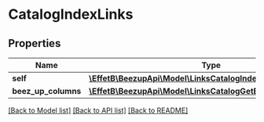 # CatalogIndexLinks

## Properties
Name | Type | Description | Notes
------------ | ------------- | ------------- | -------------
**self** | [**\EffetB\BeezupApi\Model\LinksCatalogIndexLink**](LinksCatalogIndexLink.md) |  | 
**beez_up_columns** | [**\EffetB\BeezupApi\Model\LinksCatalogGetBeezUPColumnsLink**](LinksCatalogGetBeezUPColumnsLink.md) |  | 

[[Back to Model list]](../README.md#documentation-for-models) [[Back to API list]](../README.md#documentation-for-api-endpoints) [[Back to README]](../README.md)


